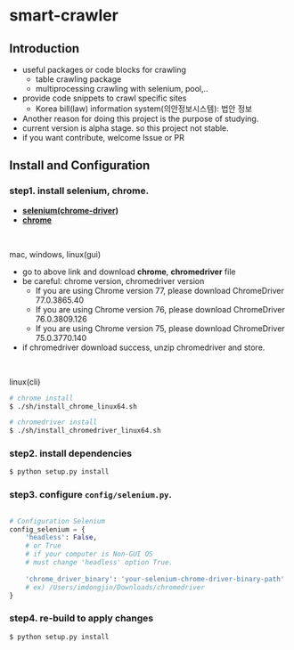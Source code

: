 # smart-crawler

## Introduction

- useful packages or code blocks for crawling
    - table crawling package
    - multiprocessing crawling with selenium, pool,..
- provide code snippets to crawl specific sites
    - Korea bill(law) information system(의안정보시스템): 법안 정보
- Another reason for doing this project is the purpose of studying.
- current version is alpha stage. so this project not stable. 
- if you want contribute, welcome Issue or PR 

## Install and Configuration

### **step1. install selenium, chrome.** 
 - [**selenium(chrome-driver)**](https://sites.google.com/a/chromium.org/chromedriver/home)
 - [**chrome**](https://www.google.com/intl/ko/chrome/)

<br>

mac, windows, linux(gui)
 - go to above link and download **chrome**, **chromedriver** file
 - be careful: chrome version, chromedriver version
    - If you are using Chrome version 77, please download ChromeDriver 77.0.3865.40
    - If you are using Chrome version 76, please download ChromeDriver 76.0.3809.126
    - If you are using Chrome version 75, please download ChromeDriver 75.0.3770.140  
 - if chromedriver download success, unzip chromedriver and store. 
 
 <br>
 
linux(cli)
 ```bash
# chrome install
$ ./sh/install_chrome_linux64.sh

# chromedriver install
$ ./sh/install_chromedriver_linux64.sh
```
### **step2. install dependencies**
```bash
$ python setup.py install
```

### **step3. configure `config/selenium.py`.** 
```python

# Configuration Selenium
config_selenium = {
    'headless': False, 
    # or True
    # if your computer is Non-GUI OS 
    # must change 'headless' option True. 
    
    'chrome_driver_binary': 'your-selenium-chrome-driver-binary-path'
    # ex) /Users/imdongjin/Downloads/chromedriver
}
```

### **step4. re-build to apply changes**

```bash
$ python setup.py install
```
